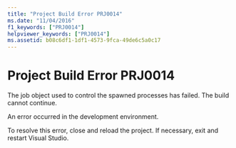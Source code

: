 ```yaml
---
title: "Project Build Error PRJ0014"
ms.date: "11/04/2016"
f1_keywords: ["PRJ0014"]
helpviewer_keywords: ["PRJ0014"]
ms.assetid: b08c6df1-1df1-4573-9fca-49de6c5a0c17
---
```

# Project Build Error PRJ0014

The job object used to control the spawned processes has failed.  The build cannot continue.

An error occurred in the development environment.

To resolve this error, close and reload the project. If necessary, exit and restart Visual Studio.
